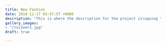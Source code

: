 ```yaml
---
title: New Fashion
date: 2018-11-17 03:47:57 +0000
description: "This is where the description for the project is\ngoing \nto go"
gallery_images:
- "/ruizwar1.jpg"
draft: true

---
```

